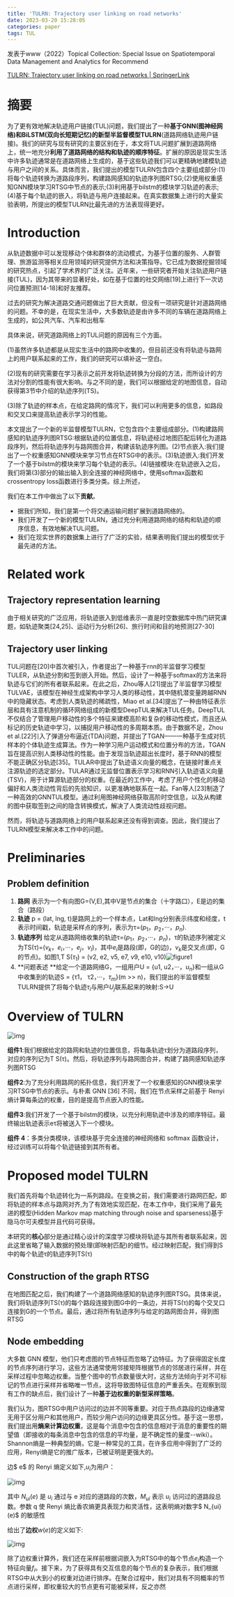 ```yaml
---
title: 'TULRN: Trajectory user linking on road networks'
date: 2023-03-20 15:28:05
categories: paper
tags: TUL
---
```

发表于www（2022）Topical Collection: Special Issue on Spatiotemporal Data Management and Analytics for Recommend

[TULRN: Trajectory user linking on road networks | SpringerLink](https://link.springer.com/article/10.1007/s11280-022-01124-0 "论文地址")

# 摘要

为了更有效地解决轨迹用户链接(TUL)问题，我们提出了一种**基于GNN(图神经网络)和BiLSTM(双向长短期记忆)的新型半监督模型TULRN**(道路网络轨迹用户链接)。我们的研究与现有研究的主要区别在于，本文将TUL问题扩展到道路网络上，统一地充分**利用了道路网络的结构和轨迹的顺序特征**。扩展的原因是现实生活中许多轨迹通常是在道路网络上生成的，基于这些轨迹我们可以更精确地建模轨迹与用户之间的关系。具体而言，我们提出的模型TULRN包含四个主要组成部分:(1)将每个轨迹转换为道路段序列，构建路网感知的轨迹序列图RTSG;(2)使用权重感知GNN模块学习RTSG中节点的表示;(3)利用基于bilstm的模块学习轨迹的表示;(4)基于每个轨迹的嵌入，将轨迹与用户连接起来。在真实数据集上进行的大量实验表明，所提出的模型TULRN比最先进的方法表现得更好。

# Introduction

从轨迹数据中可以发现移动个体和群体的流动模式，为基于位置的服务、人群管理、旅游监测等相关应用领域的研究提供方法和决策指导。它已成为数据挖掘领域的研究热点，引起了学术界的广泛关注。近年来，一些研究者开始关注轨迹用户链接(TUL)，因为其带来的显著好处，如在基于位置的社交网络[19]上进行下一次访问位置预测[14-18]和好友推荐。

过去的研究为解决道路交通问题做出了巨大贡献，但没有一项研究是针对道路网络的问题。不幸的是，在现实生活中，大多数轨迹是由许多不同的车辆在道路网络上生成的，如公共汽车、汽车和出租车

具体来说，研究道路网络上的TUL问题的原因有三个方面。

(1)虽然许多轨迹都是从现实生活中的路网中收集的，但目前还没有将轨迹与路网上的用户联系起来的工作，我们的研究可以填补这一空白。

(2)现有的研究需要在学习表示之前开发将轨迹转换为分段的方法，而所设计的方法对分割的性能有很大影响。与之不同的是，我们可以根据给定的地图信息，自动获得第3节中介绍的轨迹序列(TS)。

(3)除了轨迹的样本点，在给定路网的情况下，我们可以利用更多的信息，如路段和交叉口来提高轨迹表示学习的性能。

本文提出了一个新的半监督模型TULRN，它包含四个主要组成部分。(1)构建路网感知的轨迹序列图RTSG:根据轨迹的位置信息，将轨迹经过地图匹配后转化为道路段序列，然后将轨迹序列与路网图合并，构建该轨迹序列图。(2)节点嵌入:我们提出了一个权重感知GNN模块来学习节点在RTSG中的表示。(3)轨迹嵌入:我们开发了一个基于bilstm的模块来学习每个轨迹的表示。(4)链接模块:在轨迹嵌入之后，我们将第(3)部分的输出输入到全连接的神经网络中，使用softmax函数和crossentropy loss函数进行多类分类。综上所述，

我们在本工作中做出了以下**贡献**。

* 据我们所知，我们是第一个将交通运输问题扩展到道路网络的。
* 我们开发了一个新的模型TULRN，通过充分利用道路网络的结构和轨迹的顺序信息，有效地解决TUL问题。
* 我们在现实世界的数据集上进行了广泛的实验，结果表明我们提出的模型优于最先进的方法。

# Related work

## Trajectory representation learning

由于相关研究的广泛应用，将轨迹嵌入到低维表示一直是时空数据库中热门研究课题，如轨迹聚类[24,25]、运动行为分析[26]、旅行时间和目的地预测[27-30]

## Trajectory user linking

TUL问题在[20]中首次被引入，作者提出了一种基于rnn的半监督学习模型TULER，从轨迹分割和签到嵌入开始。然后，设计了一种基于softmax的方法来将轨迹与它们的所有者联系起来。在此之后，Zhou等人[21]提出了半监督学习模型TULVAE，该模型在神经生成架构中学习人类的移动性，其中随机潜变量跨越RNN中的隐藏状态。考虑到人类轨迹的稀疏性，Miao et al.[34]提出了一种由特征表示层和具有注意机制的循环网络组成的新模型DeepTUL来解决TUL任务。DeepTUL不仅结合了管理用户移动性的多个特征来建模高阶和复杂的移动性模式，而且还从标记的历史轨迹中学习，以捕捉用户移动性的多周期本质。由于数据不足，Zhou et al.[22]引入了弹道分布逼近(TDA)问题，并提出了TGAN——一种基于生成对抗样本的个体轨迹生成算法。作为一种学习用户运动模式和位置分布的方法，TGAN旨在提高识别人类移动性的性能。由于发现当轨迹超出长度时，基于RNN的模型不能正确区分轨迹[35]。TULAR中提出了轨迹语义向量的概念，在链接时重点关注源轨迹的选定部分。TULAR通过无监督位置表示学习和RNN引入轨迹语义向量(TSV)，用于计算源轨迹部分的权重。在最近的工作中，考虑了用户个性化的移动偏好和人类流动性背后的先验知识，以更准确地联系在一起。Fan等人[23]制造了一种高效的GNNTUL模型。通过利用图神经网络获取高阶时空信息，以及从构建的图中获取签到之间的隐含转换模式，解决了人类流动性歧视问题。	

然而，将轨迹与道路网络上的用户联系起来还没有得到调查。因此，我们提出了TULRN模型来解决本工作中的问题。

# Preliminaries

## Problem definition

1. **路网** 表示为一个有向图G=(V,E),其中V是节点的集合（十字路口），E是边的集合（路段）
2. **轨迹** p = (lat, lng, t)是路网上的一个样本点，Lat和lng分别表示纬度和经度，t表示时间戳，轨迹是采样点的序列，表示为τ=($p_1$，$p_2$，···，$p_n$).
3. **轨迹序列** 给定从道路网络收集的轨迹τ=($p_1$，$p_2$，···，$p_n$)，τ的轨迹序列被定义为TS(τ)=($v_k$，$e_i$，···，$e_j$，$v_l$)，其中$e_i$是路段(即，G的边)，$v_k$是交叉点(即，G的节点)。如图1,T S($τ_1$) = (v2, e2, v5, e7, v9, e10, v10)![figure1](TULRN-Trajectory-user-linking-on-road-networks/图1.png)
4. **问题表述	**给定一个道路网络G，一组用户U = {u1, u2，···，$u_n$}和一组从G中收集到的轨迹S = {τ1， τ2，···，$τ_m$}(m >> n)，我们提出的半监督模型TULRN提供了将每个轨迹$τ_i$与用户$U_j$联系起来的映射:S→U

# Overview of TULRN

![img](TULRN-Trajectory-user-linking-on-road-networks/图2.png)

**组件1**:我们根据给定的路网和轨迹的位置信息，将每条轨迹τ划分为道路段序列，对应的序列记为T S(τ)。然后，将轨迹序列与路网图合并，构建了路网感知轨迹序列图RTSG

**组件2**:为了充分利用路网的拓扑信息，我们开发了一个权重感知的GNN模块来学习RTSG中节点的表示。与朴素 GNN [36] 不同，我们在节点采样之前基于 Renyi 熵计算每条边的权重，目的是提高节点嵌入的性能。

**组件3**:我们开发了一个基于bilstm的模块，以充分利用轨迹中涉及的顺序特征。最终输出轨迹表示eτ将被送入下一个模块。

**组件 4**：多类分类模块，该模块基于完全连接的神经网络和 softmax 函数设计，经过训练可以将每个轨迹链接到其所有者。

# Proposed model TULRN

我们首先将每个轨迹转化为一系列路段。在变换之前，我们需要进行路网匹配，即将轨迹的样本点与路网对齐,为了有效地实现匹配，在本工作中，我们采用了最先进的模型(Hidden Markov map matching through noise and sparseness)基于隐马尔可夫模型并且代码可获得。

本研究的**核心**部分是通过精心设计的深度学习模块将轨迹与其所有者联系起来，因此这里省略了输入数据的预处理(即映射匹配)的细节。经过映射匹配，我们得到S中的每个轨迹τ的轨迹序列TS(τ)

## Construction of the graph RTSG

在地图匹配之后，我们构建了一个道路网络感知的轨迹序列图RTSG。具体来说，我们将轨迹序列TS(τ)的每个路段连接到图G中的一条边，并将TS(τ)的每个交叉口连接到G的一个节点。最后，通过将所有轨迹序列与给定的路网图合并，得到图RTSG

## Node embedding

大多数 GNN 模型，他们只考虑图的节点特征而忽略了边特征。为了获得固定长度的节点序列进行学习，这些方法通常使用邻接矩阵根据节点的邻居进行采样，并在采样过程中忽略边权重。当整个图中的节点数量很大时，这些方法倾向于对不可标记的节点进行采样并省略唯一节点，这将导致图特征信息的严重丢失。在观察到现有工作的缺点后，我们设计了一种**基于边权重的新型采样策略**。


我们认为，图RTSG中用户访问过的边并不同等重要。对应于热点路段的边缘通常无用于区分用户和其他用户，而较少用户访问的边缘更具区分性。基于这一思想，我们提出用**熵来计算边权重**，这是每个消息中包含的信息相对于消息的重要性的期望值（即接收的每条消息中包含的信息的平均量，是不确定性的量度--wiki）。Shannon熵是一种典型的熵，它是一种常见的工具，在许多应用中得到了广泛的应用，Renyi熵是它的推广版本，已被证明是更强大的。


边$ e$ 的 Renyi 熵定义如下,$u_i$为用户：

![img](TULRN-Trajectory-user-linking-on-road-networks/f3.png)

其中 $N_{ui} (e)$ 是 $u_i$ 通过与 e 对应的道路段的次数，$M_{ui}$ 表示 $u_i$ 访问过的道路段总数。参数 q 使 Renyi 熵比香农熵更具表现力和灵活性，这表明熵对数字$ N_{ui} (e)$ 的敏感性

给出了**边权**$w(e)$的定义如下:

![img](TULRN-Trajectory-user-linking-on-road-networks/f4.png)


除了边权重计算外，我们还在采样前根据词嵌入为RTSG中的每个节点$e_i$构造一个特征向量$f_i$。接下来，为了获得具有交互信息的每个节点的复杂表示，我们根据RTSG中从大到小的权重对边进行排序。在聚合过程中，我们对具有不同概率的节点进行采样，即权重较大的节点更有可能被采样，反之亦然
